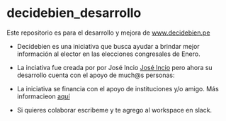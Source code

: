 # decidebien_desarrollo

Este repositorio es para el desarrollo y mejora de www.decidebien.pe

- Decidebien es una iniciativa que busca ayudar a brindar mejor información al elector en las elecciones congresales de Enero. 

- La inciativa fue creada por por José Incio [José Incio](http://www.joseincio.com) pero ahora su desarrollo cuenta con el apoyo de much@s personas:

- La iniciativa se financia con el apoyo de instituciones y/o amigo. Más informacieon  [aquí](http://www.joseincio.com/post/decide-bien-elecciones-congresales-2020/)

- Si quieres colaborar escribeme y te agrego al workspace en slack. 


